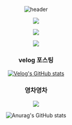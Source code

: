 <div align="center">
  
![header](https://capsule-render.vercel.app/api?type=cylinder&color=auto&height=150&section=header&text=Hi!%20I'm%20Jeongmin😉&fontSize=50)

<a href="jmgong59@gmail.com"><img src="https://img.shields.io/badge/Gmail-EA4335?style=flat&logo=Gmail&logoColor=white&link=jmgong59@gmail.com"/></a>
  
<a href="https://ggong59.tistory.com"><img src="https://img.shields.io/badge/Tistory-000000?style=flat&logo=Tistory&logoColor=white&link=https://ggong59.tistory.com"/></a>

<a href="https://velog.io/@jmgong59"><img src="https://img.shields.io/badge/Velog-20C997?style=flat&logo=Velog&logoColor=white&link=https://velog.io/@jmgong59"/></a>

### velog 포스팅
[![Velog's GitHub stats](https://velog-readme-stats.vercel.app/api?name=jmgong59)](https://velog.io/@jmgong59)

### 영차영차
<img src="http://mazandi.herokuapp.com/api?handle=jmgong59&theme=cold"/>

![Anurag's GitHub stats](https://github-readme-stats.vercel.app/api?username=jeongmin59&show_icons=true&theme=onedark)

</div>
